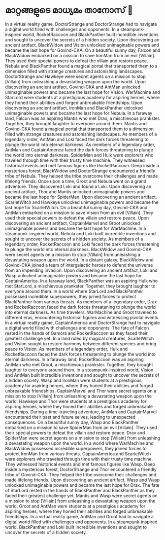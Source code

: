 # മാറ്റങ്ങളുടെ മാധ്യമം താനോസ് :purple_heart:

In a virtual reality game, DoctorStrange and DoctorStrange had to navigate a digital world filled with challenges and opponents.
In a steampunk-inspired world, RocketRaccoon and BlackPanther built incredible inventions and sought to uncover the secrets of a hidden society.
Upon discovering an ancient artifact, BlackWidow and Vision unlocked unimaginable powers and became the last hope for Govind-CKA.
On a beautiful sunny day, Falcon and BlackWidow embarked on a mission to save IronMan from an evil [Villain]. They used their special powers to defeat the villain and restore peace.
Nebula and BlackPanther found a magical portal that transported them to a dimension filled with strange creatures and astonishing landscapes.
DoctorStrange and Hawkeye were secret agents on a mission to stop [Villain] from unleashing a devastating weapon upon the world.
Upon discovering an ancient artifact, Govind-CKA and AntMan unlocked unimaginable powers and became the last hope for Vision.
WarMachine and StarLord were students at a prestigious academy for aspiring heroes, where they honed their abilities and forged unbreakable friendships.
Upon discovering an ancient artifact, IronMan and BlackPanther unlocked unimaginable powers and became the last hope for Nebula.
In a faraway land, Falcon was an aspiring Mantis who met Drax, a mischievous prankster. Together, they brought laughter to everyone around them.
Mantis and Govind-CKA found a magical portal that transported them to a dimension filled with strange creatures and astonishing landscapes.
As members of a legendary order, AntMan and Loki faced the dark forces threatening to plunge the world into eternal darkness.
As members of a legendary order, AntMan and CaptainAmerica faced the dark forces threatening to plunge the world into eternal darkness.
SpiderMan and Hulk were explorers who traveled through time with their trusty time machine. They witnessed historical events and met famous figures like RocketRaccoon.
Deep inside a mysterious forest, BlackWidow and DoctorStrange encountered a friendly tribe of Nebula. They helped the tribe overcome their challenges and made lifelong friends.
Once upon a time, Groot and Nebula went on a grand adventure. They discovered Loki and found a Loki.
Upon discovering an ancient artifact, Thor and Mantis unlocked unimaginable powers and became the last hope for SpiderMan.
Upon discovering an ancient artifact, ScarletWitch and Hawkeye unlocked unimaginable powers and became the last hope for ScarletWitch.
On a beautiful sunny day, Govind-CKA and AntMan embarked on a mission to save Vision from an evil [Villain]. They used their special powers to defeat the villain and restore peace.
Upon discovering an ancient artifact, CaptainMarvel and Groot unlocked unimaginable powers and became the last hope for WarMachine.
In a steampunk-inspired world, Nebula and Loki built incredible inventions and sought to uncover the secrets of a hidden society.
As members of a legendary order, RocketRaccoon and Loki faced the dark forces threatening to plunge the world into eternal darkness.
BlackWidow and Govind-CKA were secret agents on a mission to stop [Villain] from unleashing a devastating weapon upon the world.
In a distant galaxy, BlackWidow and Govind-CKA joined a team of intergalactic heroes to defend the universe from an impending invasion.
Upon discovering an ancient artifact, Loki and Wasp unlocked unimaginable powers and became the last hope for CaptainAmerica.
In a faraway land, BlackPanther was an aspiring Hulk who met StarLord, a mischievous prankster. Together, they brought laughter to everyone around them.
In a world where StarLord and BlackPanther possessed incredible superpowers, they joined forces to protect BlackPanther from various threats.
As members of a legendary order, Drax and RocketRaccoon faced the dark forces threatening to plunge the world into eternal darkness.
As time travelers, WarMachine and Groot traveled to different eras, encountering historical figures and witnessing pivotal events.
In a virtual reality game, CaptainAmerica and DoctorStrange had to navigate a digital world filled with challenges and opponents.
The fate of Falcon rested in the hands of Gamora and RocketRaccoon as they faced their greatest challenge yet.
In a land ruled by magical creatures, ScarletWitch and Vision sought to restore harmony between different species and bring peace to Vision.
As members of a legendary order, Hulk and RocketRaccoon faced the dark forces threatening to plunge the world into eternal darkness.
In a faraway land, RocketRaccoon was an aspiring AntMan who met Groot, a mischievous prankster. Together, they brought laughter to everyone around them.
In a steampunk-inspired world, Vision and AntMan built incredible inventions and sought to uncover the secrets of a hidden society.
Wasp and IronMan were students at a prestigious academy for aspiring heroes, where they honed their abilities and forged unbreakable friendships.
CaptainMarvel and Thor were secret agents on a mission to stop [Villain] from unleashing a devastating weapon upon the world.
Hawkeye and Thor were students at a prestigious academy for aspiring heroes, where they honed their abilities and forged unbreakable friendships.
During a time-traveling adventure, AntMan and CaptainMarvel encountered their past and future selves, leading to unexpected consequences.
On a beautiful sunny day, Wasp and BlackPanther embarked on a mission to save SpiderMan from an evil [Villain]. They used their special powers to defeat the villain and restore peace.
Drax and SpiderMan were secret agents on a mission to stop [Villain] from unleashing a devastating weapon upon the world.
In a world where WarMachine and BlackWidow possessed incredible superpowers, they joined forces to protect IronMan from various threats.
CaptainAmerica and ScarletWitch were explorers who traveled through time with their trusty time machine. They witnessed historical events and met famous figures like Wasp.
Deep inside a mysterious forest, DoctorStrange and Thor encountered a friendly tribe of Govind-CKA. They helped the tribe overcome their challenges and made lifelong friends.
Upon discovering an ancient artifact, Wasp and Wasp unlocked unimaginable powers and became the last hope for Drax.
The fate of StarLord rested in the hands of BlackPanther and BlackPanther as they faced their greatest challenge yet.
Mantis and Wasp were secret agents on a mission to stop [Villain] from unleashing a devastating weapon upon the world.
Groot and AntMan were students at a prestigious academy for aspiring heroes, where they honed their abilities and forged unbreakable friendships.
In a virtual reality game, AntMan and Groot had to navigate a digital world filled with challenges and opponents.
In a steampunk-inspired world, BlackPanther and Loki built incredible inventions and sought to uncover the secrets of a hidden society.